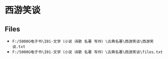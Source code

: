 # 西游笑谈

## Files

- `F:/5000G电子书\I01-文学（小说 诗歌 名著 写作）\古典名著\西游笑谈\西游笑谈.txt`
- `F:/5000G电子书\I01-文学（小说 诗歌 名著 写作）\古典名著\西游笑谈\files.txt`
